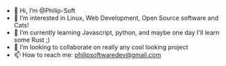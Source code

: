 - 👋 Hi, I’m @Philip-Soft
- 👀 I’m interested in Linux, Web Development, Open Source software and Cats!
- 🌱 I’m currently learning Javascript, python, and maybe one day I'll learn some Rust ;)
- 💞️ I’m looking to collaborate on really any cool looking project
- 📫 How to reach me: philipsoftwaredev@gmail.com
